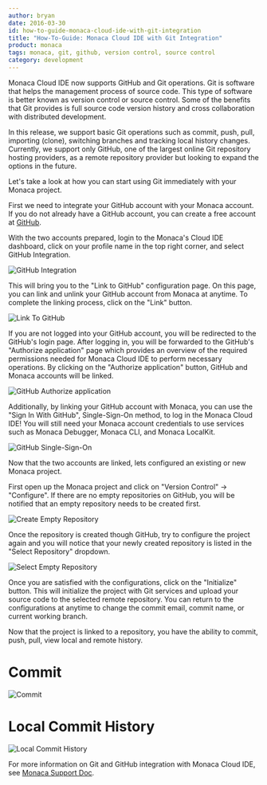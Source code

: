```yaml
---
author: bryan
date: 2016-03-30
id: how-to-guide-monaca-cloud-ide-with-git-integration
title: "How-To-Guide: Monaca Cloud IDE with Git Integration"
product: monaca
tags: monaca, git, github, version control, source control
category: development
---
```

Monaca Cloud IDE now supports GitHub and Git operations.  Git is software that helps the management process of source code.  This type of software is better known as version control or source control.  Some of the benefits that Git provides is full source code version history and cross collaboration with distributed development.

In this release, we support basic Git operations such as commit, push, pull, importing (clone), switching branches and tracking local history changes.  Currently, we support only GitHub, one of the largest online Git repository hosting providers, as a remote repository provider but looking to expand the options in the future.

Let's take a look at how you can start using Git immediately with your Monaca project.

First we need to integrate your GitHub account with your Monaca account.  If you do not already have a GitHub account, you can create a free account at [GitHub](https://github.com).

With the two accounts prepared, login to the Monaca's Cloud IDE dashboard, click on your profile name in the top right corner, and select GitHub Integration.

![GitHub Integration](/blog/content/images/2016/Mar/dashboard-github-integration.png)

This will bring you to the "Link to GitHub" configuration page. On this page, you can link and unlink your GitHub account from Monaca at anytime.  To complete the linking process, click on the "Link" button.

![Link To GitHub](/blog/content/images/2016/Mar/management-link-to-github.png)

If you are not logged into your GitHub account, you will be redirected to the GitHub's login page. After logging in, you will be forwarded to the GitHub's "Authorize application" page which provides an overview of the required permissions needed for Monaca Cloud IDE to perform necessary operations.  By clicking on the "Authorize application" button, GitHub and Monaca accounts will be linked.

![GitHub Authorize application](/blog/content/images/2016/Mar/github-authorize-application.png)

Additionally, by linking your GitHub account with Monaca, you can use the "Sign In With GitHub", Single-Sign-On method, to log in the Monaca Cloud IDE!  You will still need your Monaca account credentials to use services such as Monaca Debugger, Monaca CLI, and Monaca LocalKit.

![GitHub Single-Sign-On](/blog/content/images/2016/Mar/github-single-sign-on.png)

Now that the two accounts are linked, lets configured an existing or new Monaca project.

First open up the Monaca project and click on "Version Control" -> "Configure".  If there are no empty repositories on GitHub, you will be notified that an empty repository needs to be created first.

![Create Empty Repository](/blog/content/images/2016/Mar/ide-vcs-create-empty-repository.png)

Once the repository is created though GitHub, try to configure the project again and you will notice that your newly created repository is listed in the "Select Repository" dropdown.

![Select Empty Repository](/blog/content/images/2016/Mar/ide-vcs-select-empty-repository.png)

Once you are satisfied with the configurations, click on the "Initialize" button.  This will initialize the project with Git services and upload your source code to the selected remote repository.  You can return to the configurations at anytime to change the commit email, commit name, or current working branch.

Now that the project is linked to a repository, you have the ability to commit, push, pull, view local and remote history.

# Commit
![Commit](/blog/content/images/2016/Mar/ide-vcs-commit.png)

# Local Commit History
![Local Commit History](/blog/content/images/2016/Mar/ide-vcs-local-commit-history.png)

For more information on Git and GitHub integration with Monaca Cloud IDE, see [Monaca Support Doc](http://docs.monaca.mobi/cur/manual/development/monaca_ide/version_control/).